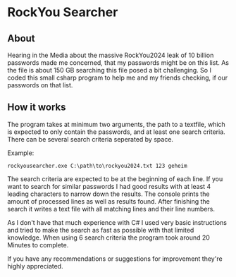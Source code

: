 # RockYou Searcher

## About

Hearing in the Media about the massive RockYou2024 leak of 10 billion passwords made me concerned, that my passwords might be on this list. As the file is about 150 GB searching this file posed a bit challenging. So I coded this small csharp program to help me and my friends checking, if our passwords on that list.

## How it works

The program takes at minimum two arguments, the path to a textfile, which is expected to only contain the passwords, and at least one search criteria. There can be several search criteria seperated by space.

Example:
```
rockyousearcher.exe C:\path\to\rockyou2024.txt 123 geheim
```

The search criteria are expected to be at the beginning of each line. If you want to search for similar passwords I had good results with at least 4 leading characters to narrow down the results. The console prints the amount of processed lines as well as results found. After finishing the search it writes a text file with all matching lines and their line numbers.

As I don't have that much experience with C# I used very basic instructions and tried to make the search as fast as possible with that limited knowledge. When using 6 search criteria the program took around 20 Minutes to complete.

If you have any recommendations or suggestions for improvement they're highly appreciated.